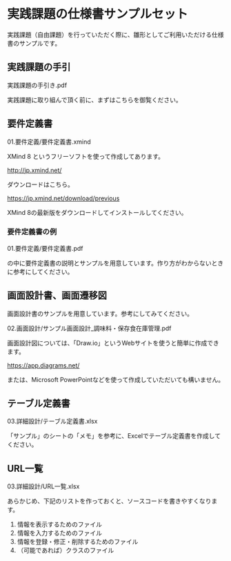 # 実践課題の仕様書サンプルセット

実践課題（自由課題）を行っていただく際に、雛形としてご利用いただける仕様書のサンプルです。

## 実践課題の手引

実践課題の手引き.pdf

実践課題に取り組んで頂く前に、まずはこちらを御覧ください。

## 要件定義書

01.要件定義/要件定義書.xmind

XMind 8 というフリーソフトを使って作成してあります。

http://jp.xmind.net/

ダウンロードはこちら。

https://jp.xmind.net/download/previous

XMind 8の最新版をダウンロードしてインストールしてください。

### 要件定義書の例
01.要件定義/要件定義書.pdf

の中に要件定義書の説明とサンプルを用意しています。作り方がわからないときに参考にしてください。

## 画面設計書、画面遷移図
画面設計書のサンプルを用意しています。参考にしてみてください。

02.画面設計/サンプル画面設計_調味料・保存食在庫管理.pdf

画面設計図については、「Draw.io」というWebサイトを使うと簡単に作成できます。

https://app.diagrams.net/

または、Microsoft PowerPointなどを使って作成していただいても構いません。

## テーブル定義書

03.詳細設計/テーブル定義書.xlsx

「サンプル」のシートの「メモ」を参考に、Excelでテーブル定義書を作成してください。

## URL一覧

03.詳細設計/URL一覧.xlsx

あらかじめ、下記のリストを作っておくと、ソースコードを書きやすくなります。

1. 情報を表示するためのファイル
2. 情報を入力するためのファイル
3. 情報を登録・修正・削除するためのファイル
4. （可能であれば）クラスのファイル

